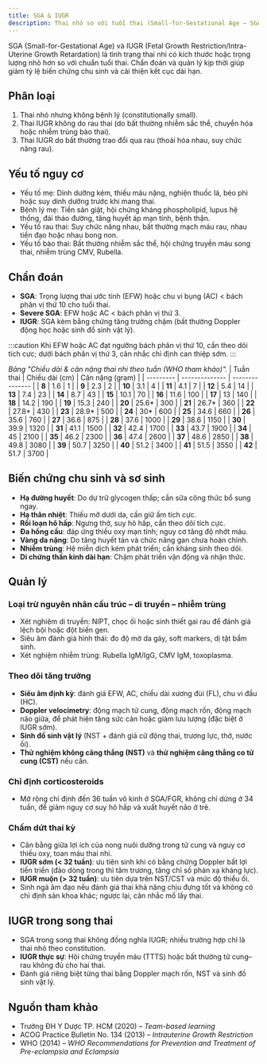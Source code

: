 ```yaml
---
title: SGA & IUGR
description: Thai nhỏ so với tuổi thai (Small-for-Gestational Age – SGA) và thai với tăng trưởng trong tử cung bị giới hạn (Fetal Growth Restriction – FGR hay Intrauterine Growth Restriction – IUGR) là hai tình trạng thường gặp và ảnh hưởng đáng kể đến sức khỏe, phát triển và tiên lượng của thai nhi trước và sau sinh.
---
```


SGA (Small-for-Gestational Age) và IUGR (Fetal Growth Restriction/Intra-Uterine Growth Retardation) là tình trạng thai nhi có kích thước hoặc trọng lượng nhỏ hơn so với chuẩn tuổi thai. Chẩn đoán và quản lý kịp thời giúp giảm tỷ lệ biến chứng chu sinh và cải thiện kết cục dài hạn.

## Phân loại

1. Thai nhỏ nhưng không bệnh lý (constitutionally small).
2. Thai IUGR không do rau thai (do bất thường nhiễm sắc thể, chuyển hóa hoặc nhiễm trùng bào thai).
3. Thai IUGR do bất thường trao đổi qua rau (thoái hóa nhau, suy chức năng rau).

## Yếu tố nguy cơ

- Yếu tố mẹ: Dinh dưỡng kém, thiếu máu nặng, nghiện thuốc lá, béo phì hoặc suy dinh dưỡng trước khi mang thai.
- Bệnh lý mẹ: Tiền sản giật, hội chứng kháng phospholipid, lupus hệ thống, đái tháo đường, tăng huyết áp mạn tính, bệnh thận.
- Yếu tố rau thai: Suy chức năng nhau, bất thường mạch máu rau, nhau tiền đạo hoặc nhau bong non.
- Yếu tố bào thai: Bất thường nhiễm sắc thể, hội chứng truyền máu song thai, nhiễm trùng CMV, Rubella.

## Chẩn đoán

- **SGA**: Trọng lượng thai ước tính (EFW) hoặc chu vi bụng (AC) < bách phân vị thứ 10 cho tuổi thai.
- **Severe SGA**: EFW hoặc AC < bách phân vị thứ 3.
- **IUGR**: SGA kèm bằng chứng tăng trưởng chậm (bất thường Doppler động học hoặc sinh đồ sinh vật lý).

:::caution
Khi EFW hoặc AC đạt ngưỡng bách phân vị thứ 10, cần theo dõi tích cực; dưới bách phân vị thứ 3, cân nhắc chỉ định can thiệp sớm.
:::

_Bảng "Chiều dài & cân nặng thai nhi theo tuần (WHO tham khảo)"._
| Tuần thai | Chiều dài (cm) | Cân nặng (gram) |
| --------- | -------------- | --------------- |
| **8** | 1.6 | 1 |
| **9** | 2.3 | 2 |
| **10** | 3.1 | 4 |
| **11** | 4.1 | 7 |
| **12** | 5.4 | 14 |
| **13** | 7.4 | 23 |
| **14** | 8.7 | 43 |
| **15** | 10.1 | 70 |
| **16** | 11.6 | 100 |
| **17** | 13 | 140 |
| **18** | 14.2 | 190 |
| **19** | 15.3 | 240 |
| **20** | 25.6\* | 300 |
| **21** | 26.7\* | 360 |
| **22** | 27.8\* | 430 |
| **23** | 28.9\* | 500 |
| **24** | 30\* | 600 |
| **25** | 34.6 | 660 |
| **26** | 35.6 | 760 |
| **27** | 36.6 | 875 |
| **28** | 37.6 | 1000 |
| **29** | 38.6 | 1150 |
| **30** | 39.9 | 1320 |
| **31** | 41.1 | 1500 |
| **32** | 42.4 | 1700 |
| **33** | 43.7 | 1900 |
| **34** | 45 | 2100 |
| **35** | 46.2 | 2300 |
| **36** | 47.4 | 2600 |
| **37** | 48.6 | 2850 |
| **38** | 49.8 | 3080 |
| **39** | 50.7 | 3250 |
| **40** | 51.2 | 3400 |
| **41** | 51.5 | 3550 |
| **42** | 51.7 | 3700 |

## Biến chứng chu sinh và sơ sinh

- **Hạ đường huyết**: Do dự trữ glycogen thấp; cần sữa công thức bổ sung ngay.
- **Hạ thân nhiệt**: Thiếu mỡ dưới da, cần giữ ấm tích cực.
- **Rối loạn hô hấp**: Ngưng thở, suy hô hấp, cần theo dõi tích cực.
- **Đa hồng cầu**: đáp ứng thiếu oxy mạn tính; nguy cơ tăng độ nhớt máu.
- **Vàng da nặng**: Do tăng huyết tán và chức năng gan chưa hoàn chỉnh.
- **Nhiễm trùng**: Hệ miễn dịch kém phát triển; cần kháng sinh theo dõi.
- **Di chứng thần kinh dài hạn**: Chậm phát triển vận động và nhận thức.

## Quản lý

### Loại trừ nguyên nhân cấu trúc – di truyền – nhiễm trùng

- Xét nghiệm di truyền: NIPT, chọc ối hoặc sinh thiết gai rau để đánh giá lệch bội hoặc đột biến gen.
- Siêu âm đánh giá hình thái: đo độ mờ da gáy, soft markers, dị tật bẩm sinh.
- Xét nghiệm nhiễm trùng: Rubella IgM/IgG, CMV IgM, toxoplasma.

### Theo dõi tăng trưởng

- **Siêu âm định kỳ**: đánh giá EFW, AC, chiều dài xương đùi (FL), chu vi đầu (HC).
- **Doppler velocimetry**: động mạch tử cung, động mạch rốn, động mạch não giữa, để phát hiện tăng sức cản hoặc giảm lưu lượng (đặc biệt ở IUGR sớm).
- **Sinh đồ sinh vật lý** (NST + đánh giá cử động thai, trương lực, thở, nước ối).
- **Thử nghiệm không căng thẳng (NST)** và **thử nghiệm căng thẳng co tử cung (CST)** nếu cần.

### Chỉ định corticosteroids

- Mở rộng chỉ định đến 36 tuần vô kinh ở SGA/FGR, không chỉ dừng ở 34 tuần, để giảm nguy cơ suy hô hấp và xuất huyết não ở trẻ.

### Chấm dứt thai kỳ

- Cân bằng giữa lợi ích của nong nuôi dưỡng trong tử cung và nguy cơ thiếu oxy, toan máu thai nhi.
- **IUGR sớm (< 32 tuần)**: ưu tiên sinh khi có bằng chứng Doppler bất lợi tiến triển (đảo dòng trong thì tâm trương, tăng chỉ số phản xạ kháng lực).
- **IUGR muộn (> 32 tuần)**: ưu tiên dựa trên NST/CST và mức độ thiểu ối.
- Sinh ngả âm đạo nếu đánh giá thai khả năng chịu đựng tốt và không có chỉ định sản khoa khác; ngược lại, cân nhắc mổ lấy thai.

## IUGR trong song thai

- SGA trong song thai không đồng nghĩa IUGR; nhiều trường hợp chỉ là thai nhỏ theo constitution.
- **IUGR thực sự**: Hội chứng truyền máu (TTTS) hoặc bất thường tử cung–rau không đủ cho hai thai.
- Đánh giá riêng biệt từng thai bằng Doppler mạch rốn, NST và sinh đồ sinh vật lý.

## Nguồn tham khảo

- Trường ĐH Y Dược TP. HCM (2020) – _Team-based learning_
- ACOG Practice Bulletin No. 134 (2013) – _Intrauterine Growth Restriction_
- WHO (2014) – _WHO Recommendations for Prevention and Treatment of Pre-eclampsia and Eclampsia_
